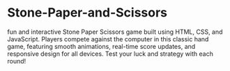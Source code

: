 # Stone-Paper-and-Scissors
fun and interactive Stone Paper Scissors game built using HTML, CSS, and JavaScript. Players compete against the computer in this classic hand game, featuring smooth animations, real-time score updates, and responsive design for all devices. Test your luck and strategy with each round!
